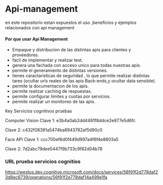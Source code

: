 # Api-management
en este repositorio estan expuestos el uso ,beneficios y ejemplos relacionados con api management

#### Por que usar Api Management

- Empaque y distribucion de las distintas apis para clientes y proveedores.
- facil de implementar y realizar test.
- genera una fachada con acceso unico para todas nuestras apis.
- permite el generamiento de distintas versiones.
- tienes caractaristicas de seguridad , lo que permite realizar distintas tares (ocultar urls reales de las apis Back-ends,y ocultar data
sensible).
- permite la documentacion de los apis.
- permite realizar caching de respuestas.
- permite configurar limites y cuotas por servicios.
- permite realizar un monitoreo de las apis.




Key Servicios cognitivos pruebas


Computer Vision
Clave 1: e3b4a0ab2dd4481f8ddce2e877e5d6fc

Clave 2: c432f08391a5474ba8943782af5d90c0

Face API
Clave 1: ccc700ef6d0f449d997a4f6f4e8803a5

Clave 2: 7d2abc79dee5447f9b733c9f82d04b78


### URL prueba servicios cognitios

https://westus.dev.cognitive.microsoft.com/docs/services/56f91f2d778daf23d8ec6739/operations/56f91f2e778daf14a499e1fa
